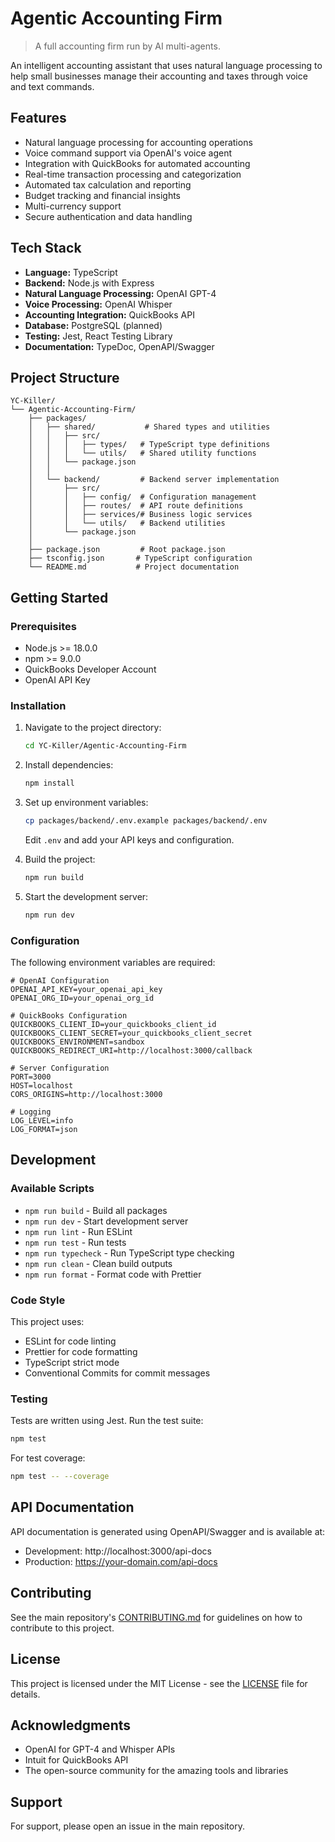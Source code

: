 # Agentic Accounting Firm

> A full accounting firm run by AI multi-agents.

An intelligent accounting assistant that uses natural language processing to help small businesses manage their accounting and taxes through voice and text commands.

## Features

- Natural language processing for accounting operations
- Voice command support via OpenAI's voice agent
- Integration with QuickBooks for automated accounting
- Real-time transaction processing and categorization
- Automated tax calculation and reporting
- Budget tracking and financial insights
- Multi-currency support
- Secure authentication and data handling

## Tech Stack

- **Language:** TypeScript
- **Backend:** Node.js with Express
- **Natural Language Processing:** OpenAI GPT-4
- **Voice Processing:** OpenAI Whisper
- **Accounting Integration:** QuickBooks API
- **Database:** PostgreSQL (planned)
- **Testing:** Jest, React Testing Library
- **Documentation:** TypeDoc, OpenAPI/Swagger

## Project Structure

```
YC-Killer/
└── Agentic-Accounting-Firm/
    ├── packages/
    │   ├── shared/           # Shared types and utilities
    │   │   ├── src/
    │   │   │   ├── types/   # TypeScript type definitions
    │   │   │   └── utils/   # Shared utility functions
    │   │   └── package.json
    │   │
    │   └── backend/         # Backend server implementation
    │       ├── src/
    │       │   ├── config/  # Configuration management
    │       │   ├── routes/  # API route definitions
    │       │   ├── services/# Business logic services
    │       │   └── utils/   # Backend utilities
    │       └── package.json
    │
    ├── package.json         # Root package.json
    ├── tsconfig.json       # TypeScript configuration
    └── README.md           # Project documentation
```

## Getting Started

### Prerequisites

- Node.js >= 18.0.0
- npm >= 9.0.0
- QuickBooks Developer Account
- OpenAI API Key

### Installation

1. Navigate to the project directory:
   ```bash
   cd YC-Killer/Agentic-Accounting-Firm
   ```

2. Install dependencies:
   ```bash
   npm install
   ```

3. Set up environment variables:
   ```bash
   cp packages/backend/.env.example packages/backend/.env
   ```
   Edit `.env` and add your API keys and configuration.

4. Build the project:
   ```bash
   npm run build
   ```

5. Start the development server:
   ```bash
   npm run dev
   ```

### Configuration

The following environment variables are required:

```env
# OpenAI Configuration
OPENAI_API_KEY=your_openai_api_key
OPENAI_ORG_ID=your_openai_org_id

# QuickBooks Configuration
QUICKBOOKS_CLIENT_ID=your_quickbooks_client_id
QUICKBOOKS_CLIENT_SECRET=your_quickbooks_client_secret
QUICKBOOKS_ENVIRONMENT=sandbox
QUICKBOOKS_REDIRECT_URI=http://localhost:3000/callback

# Server Configuration
PORT=3000
HOST=localhost
CORS_ORIGINS=http://localhost:3000

# Logging
LOG_LEVEL=info
LOG_FORMAT=json
```

## Development

### Available Scripts

- `npm run build` - Build all packages
- `npm run dev` - Start development server
- `npm run lint` - Run ESLint
- `npm run test` - Run tests
- `npm run typecheck` - Run TypeScript type checking
- `npm run clean` - Clean build outputs
- `npm run format` - Format code with Prettier

### Code Style

This project uses:
- ESLint for code linting
- Prettier for code formatting
- TypeScript strict mode
- Conventional Commits for commit messages

### Testing

Tests are written using Jest. Run the test suite:

```bash
npm test
```

For test coverage:

```bash
npm test -- --coverage
```

## API Documentation

API documentation is generated using OpenAPI/Swagger and is available at:
- Development: http://localhost:3000/api-docs
- Production: https://your-domain.com/api-docs

## Contributing

See the main repository's [CONTRIBUTING.md](../CONTRIBUTING.md) for guidelines on how to contribute to this project.

## License

This project is licensed under the MIT License - see the [LICENSE](LICENSE) file for details.

## Acknowledgments

- OpenAI for GPT-4 and Whisper APIs
- Intuit for QuickBooks API
- The open-source community for the amazing tools and libraries

## Support

For support, please open an issue in the main repository.
